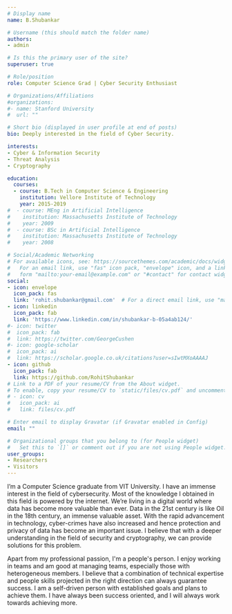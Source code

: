 ```yaml
---
# Display name
name: B.Shubankar

# Username (this should match the folder name)
authors:
- admin

# Is this the primary user of the site?
superuser: true

# Role/position
role: Computer Science Grad | Cyber Security Enthusiast

# Organizations/Affiliations
#organizations:
#- name: Stanford University
#  url: ""

# Short bio (displayed in user profile at end of posts)
bio: Deeply interested in the field of Cyber Security.

interests:
- Cyber & Information Security
- Threat Analysis
- Cryptography

education:
  courses:
  - course: B.Tech in Computer Science & Engineering
    institution: Vellore Institute of Technology
    year: 2015-2019
#  - course: MEng in Artificial Intelligence
#    institution: Massachusetts Institute of Technology
#    year: 2009
#  - course: BSc in Artificial Intelligence
#    institution: Massachusetts Institute of Technology
#    year: 2008

# Social/Academic Networking
# For available icons, see: https://sourcethemes.com/academic/docs/widgets/#icons
#   For an email link, use "fas" icon pack, "envelope" icon, and a link in the
#   form "mailto:your-email@example.com" or "#contact" for contact widget.
social:
- icon: envelope
  icon_pack: fas
  link: 'rohit.shubankar@gmail.com'  # For a direct email link, use "mailto:test@example.org".
- icon: linkedin
  icon_pack: fab
  link: 'https://www.linkedin.com/in/shubankar-b-05a4ab124/'
#- icon: twitter
#  icon_pack: fab
#  link: https://twitter.com/GeorgeCushen
#- icon: google-scholar
#  icon_pack: ai
#  link: https://scholar.google.co.uk/citations?user=sIwtMXoAAAAJ
- icon: github
  icon_pack: fab
  link: https://github.com/RohitShubankar
# Link to a PDF of your resume/CV from the About widget.
# To enable, copy your resume/CV to `static/files/cv.pdf` and uncomment the lines below.  
# - icon: cv
#   icon_pack: ai
#   link: files/cv.pdf

# Enter email to display Gravatar (if Gravatar enabled in Config)
email: ""

# Organizational groups that you belong to (for People widget)
#   Set this to `[]` or comment out if you are not using People widget.  
user_groups:
- Researchers
- Visitors
---
```


I’m a Computer Science graduate from VIT University. I have an immense interest in the field of cybersecurity. Most of the knowledge I obtained in this field is powered by the internet. We’re living in a digital world where data has become more valuable than ever. Data in the 21st century is like Oil in the 18th century, an immense valuable asset. With the rapid advancement in technology, cyber-crimes have also increased and hence protection and privacy of data has become an important issue. I believe that with a deeper understanding in the field of security and cryptography, we can provide solutions for this problem.

Apart from my professional passion, I'm a people's person. I enjoy working in teams and am good at managing teams, especially those with heterogeneous members. I believe that a combination of technical expertise and people skills projected in the right direction can always guarantee success. I am a self-driven person with established goals and plans to achieve them. I have always been success oriented, and I will always work towards achieving more.
